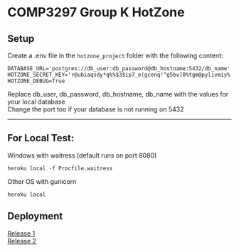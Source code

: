 # COMP3297 Group K HotZone

## Setup
Create a .env file in the `hotzone_project` folder with the following content:
```
DATABASE_URL='postgres://db_user:db_password@db_hostname:5432/db_name'
HOTZONE_SECRET_KEY='r@ubiaqsdy*q%%$3$ip7_e(gcenq!^g5bv)0%tgm@pylivmiy%'
HOTZONE_DEBUG=True
```
Replace db_user, db_password, db_hostname, db_name with the values for your local database\
Change the port too if your database is not running on 5432

---
## For Local Test:
Windows with waitress (default runs on port 8080)
```
heroku local -f Procfile.waitress
```
Other OS with gunicorn
```
heroku local
```

## Deployment
[Release 1](https://safe-stream-64153.herokuapp.com)\
[Release 2](https://shrouded-anchorage-75110.herokuapp.com)